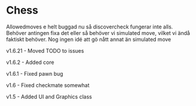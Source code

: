 # Chess


Allowedmoves e helt buggad nu så discovercheck fungerar inte alls.
Behöver antingen fixa det eller så behöver vi simulated move, vilket vi ändå
faktiskt behöver. Nog ingen idé att gö nått annat än simulated move


v1.6.21 - Moved TODO to issues

v1.6.2 - Added core

v1.6.1 - Fixed pawn bug

v1.6 - Fixed checkmate somewhat

v1.5 - Added UI and Graphics class
